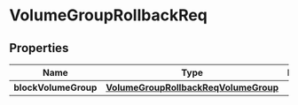 # VolumeGroupRollbackReq

## Properties
Name | Type | Description | Notes
------------ | ------------- | ------------- | -------------
**blockVolumeGroup** | [**VolumeGroupRollbackReqVolumeGroup**](VolumeGroupRollbackReqVolumeGroup.md) |  | 
